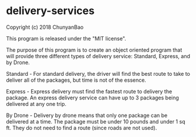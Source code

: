 # delivery-services

Copyright (c) 2018 ChunyanBao

This program is released under the "MIT license".

The purpose of this program is to create an object oriented program that will provide 
three different types of delivery service: Standard, Express, and by Drone.

Standard - For standard delivery, the driver will find the best route to take to deliver
           all of the packages, but time is not of the essence.
           
Express - Express delivery must find the fastest route to delivery the package. An express
          delivery service can have up to 3 packages being delivered at any one trip.
          
By Drone - Delivery by drone means that only one package can be delivered at a time. The 
           package must be under 10 pounds and under 1 sq ft. They do not need to find a
           route (since roads are not used).
